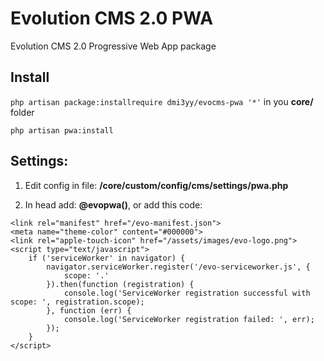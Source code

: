 # Evolution CMS 2.0 PWA
Evolution CMS 2.0 Progressive Web App package

## Install

`php artisan package:installrequire dmi3yy/evocms-pwa '*'` in you **core/** folder

`php artisan pwa:install`



## Settings:
1. Edit config in file: **/core/custom/config/cms/settings/pwa.php**

2. In head add: **@evopwa()**, or add this code: 

```
<link rel="manifest" href="/evo-manifest.json">
<meta name="theme-color" content="#000000"> 
<link rel="apple-touch-icon" href="/assets/images/evo-logo.png"> 
<script type="text/javascript">
    if ('serviceWorker' in navigator) {
        navigator.serviceWorker.register('/evo-serviceworker.js', {
            scope: '.' 
        }).then(function (registration) {
            console.log('ServiceWorker registration successful with scope: ', registration.scope);
        }, function (err) {
            console.log('ServiceWorker registration failed: ', err);
        });
    }
</script>
```

